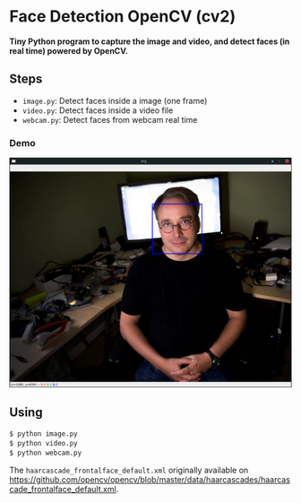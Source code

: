 # Face Detection OpenCV (cv2)

**Tiny Python program to capture the image and video, and detect faces (in real time) powered by OpenCV.**

## Steps

- `image.py`: Detect faces inside a image (one frame)
- `video.py`: Detect faces inside a video file
- `webcam.py`: Detect faces from webcam real time

### Demo

![Face Detection OpenCV python](demo.png)

## Using

```bash
$ python image.py
$ python video.py
$ python webcam.py
```

The `haarcascade_frontalface_default.xml` originally available on https://github.com/opencv/opencv/blob/master/data/haarcascades/haarcascade_frontalface_default.xml.
